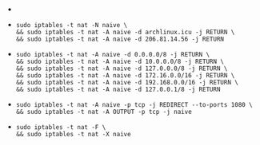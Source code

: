 -
- ```
  sudo iptables -t nat -N naive \
  && sudo iptables -t nat -A naive -d archlinux.icu -j RETURN \
  && sudo iptables -t nat -A naive -d 206.81.14.56 -j RETURN
  ```
- ```
  sudo iptables -t nat -A naive -d 0.0.0.0/8 -j RETURN \
  && sudo iptables -t nat -A naive -d 10.0.0.0/8 -j RETURN \
  && sudo iptables -t nat -A naive -d 127.0.0.0/8 -j RETURN \
  && sudo iptables -t nat -A naive -d 172.16.0.0/16 -j RETURN \
  && sudo iptables -t nat -A naive -d 192.168.0.0/16 -j RETURN \
  && sudo iptables -t nat -A naive -d 127.0.0.1/8 -j RETURN 
  ```
- ```
  sudo iptables -t nat -A naive -p tcp -j REDIRECT --to-ports 1080 \
  && sudo iptables -t nat -A OUTPUT -p tcp -j naive
  ```
- ```
  sudo iptables -t nat -F \
  && sudo iptables -t nat -X naive
  ```